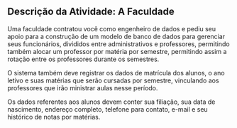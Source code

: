 ## Descrição da Atividade: A Faculdade

Uma faculdade contratou você como engenheiro de dados e pediu seu apoio para a construção de um modelo de banco de dados para gerenciar seus funcionários, divididos entre administrativos e professores,
permitindo também alocar um professor por matéria por semestre, permitindo assim a rotação entre os professores durante os semestres.

O sistema também deve registrar os dados de matrícula dos alunos, o ano letivo e suas matérias que serão cursadas por semestre, vinculando aos professores que irão ministrar aulas nesse período.

Os dados referentes aos alunos devem conter sua filiação, sua data de nascimento, endereço completo, telefone para contato, e-mail e seu histórico de notas por matérias.
